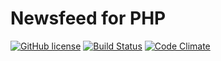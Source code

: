 # Newsfeed for PHP
[![GitHub license](https://img.shields.io/badge/license-MIT-blue.svg)](https://raw.githubusercontent.com/adamnguyenit/rails_newsfeed/master/LICENSE)
[![Build Status](https://travis-ci.org/adamnguyenit/php_newsfeed.svg?branch=master)](https://travis-ci.org/adamnguyenit/php_newsfeed)
[![Code Climate](https://codeclimate.com/github/adamnguyenit/php_newsfeed/badges/gpa.svg)](https://codeclimate.com/github/adamnguyenit/php_newsfeed)
